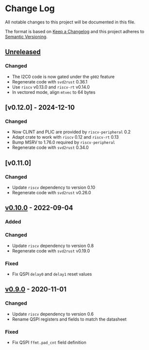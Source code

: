 # Change Log

All notable changes to this project will be documented in this file.

The format is based on [Keep a Changelog](http://keepachangelog.com/)
and this project adheres to [Semantic Versioning](http://semver.org/).

## [Unreleased]

### Changed

- The I2C0 code is now gated under the `g002` feature
- Regenerate code with `svd2rust` 0.36.1
- Use `riscv` v0.13.0 and `riscv-rt` v0.14.0
- In vectored mode, align `mtvec` to 64 bytes

## [v0.12.0] - 2024-12-10

### Changed

- Now CLINT and PLIC are provided by `riscv-peripheral` 0.2
- Adapt crate to work with `riscv` 0.12 and `riscv-rt` 0.13
- Bump MSRV to 1.76.0 required by `riscv-peripheral`
- Regenerate code with `svd2rust` 0.34.0

## [v0.11.0]

### Changed
- Update `riscv` dependency to version 0.10
- Regenerate code with `svd2rust` v0.26.0

## [v0.10.0] - 2022-09-04

### Added

### Changed

- Update `riscv` dependency to version 0.8
- Regenerate code with `svd2rust` v0.19.0

### Fixed

- Fix QSPI `delay0` and `delay1` reset values


## [v0.9.0] - 2020-11-01

### Changed

- Update `riscv` dependency to version 0.6
- Rename QSPI registers and fields to match the datasheet

### Fixed

- Fix QSPI `ffmt.pad_cnt` field definition


[Unreleased]: https://github.com/riscv-rust/e310x/compare/v0.10.0..HEAD
[v0.10.0]: https://github.com/rust-embedded/riscv-rt/compare/v0.9.0...v0.10.0
[v0.9.0]: https://github.com/riscv-rust/e310x/compare/v0.8.1...v0.9.0
